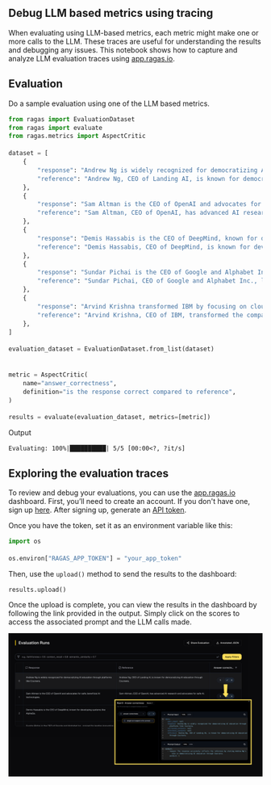 ## Debug LLM based metrics using tracing

When evaluating using LLM-based metrics, each metric might make one or more calls to the LLM. These traces are useful for understanding the results and debugging any issues. This notebook shows how to capture and analyze LLM evaluation traces using [app.ragas.io](https://app.ragas.io).

## Evaluation
Do a sample evaluation using one of the LLM based metrics.


```python
from ragas import EvaluationDataset
from ragas import evaluate
from ragas.metrics import AspectCritic

dataset = [
    {
        "response": "Andrew Ng is widely recognized for democratizing AI education through platforms like Coursera.",
        "reference": "Andrew Ng, CEO of Landing AI, is known for democratizing AI education through Coursera.",
    },
    {
        "response": "Sam Altman is the CEO of OpenAI and advocates for safe, beneficial AI technologies.",
        "reference": "Sam Altman, CEO of OpenAI, has advanced AI research and advocates for safe AI.",
    },
    {
        "response": "Demis Hassabis is the CEO of DeepMind, known for developing systems like AlphaGo.",
        "reference": "Demis Hassabis, CEO of DeepMind, is known for developing AlphaGo.",
    },
    {
        "response": "Sundar Pichai is the CEO of Google and Alphabet Inc., praised for leading innovation across Google's product ecosystem.",
        "reference": "Sundar Pichai, CEO of Google and Alphabet Inc., leads innovation across Google's product ecosystem.",
    },
    {
        "response": "Arvind Krishna transformed IBM by focusing on cloud computing and AI solutions.",
        "reference": "Arvind Krishna, CEO of IBM, transformed the company through cloud computing and AI.",
    },
]

evaluation_dataset = EvaluationDataset.from_list(dataset)


metric = AspectCritic(
    name="answer_correctness",
    definition="is the response correct compared to reference",
)

results = evaluate(evaluation_dataset, metrics=[metric])
```
Output
```
Evaluating: 100%|██████████| 5/5 [00:00<?, ?it/s]
```

## Exploring the evaluation traces

To review and debug your evaluations, you can use the [app.ragas.io](https://app.ragas.io) dashboard. First, you’ll need to create an account. If you don't have one, sign up [here](https://app.ragas.io/login). After signing up, generate an [API token](https://app.ragas.io/dashboard/settings/app-tokens).

Once you have the token, set it as an environment variable like this:


```python
import os

os.environ["RAGAS_APP_TOKEN"] = "your_app_token"
```

Then, use the `upload()` method to send the results to the dashboard:


```python
results.upload()
```

Once the upload is complete, you can view the results in the dashboard by following the link provided in the output. Simply click on the scores to access the associated prompt and the LLM calls made.

![](./metrics_llm_calls.png)
